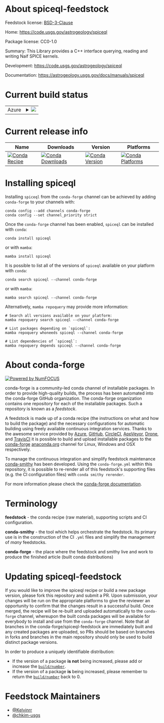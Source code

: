 About spiceql-feedstock
=======================

Feedstock license: [BSD-3-Clause](https://github.com/conda-forge/spiceql-feedstock/blob/main/LICENSE.txt)

Home: https://code.usgs.gov/astrogeology/spiceql

Package license: CC0-1.0

Summary: This Library provides a C++ interface querying, reading and writing Naif SPICE kernels.

Development: https://code.usgs.gov/astrogeology/spiceql

Documentation: https://astrogeology.usgs.gov/docs/manuals/spiceql

Current build status
====================


<table>
    
  <tr>
    <td>Azure</td>
    <td>
      <details>
        <summary>
          <a href="https://dev.azure.com/conda-forge/feedstock-builds/_build/latest?definitionId=21287&branchName=main">
            <img src="https://dev.azure.com/conda-forge/feedstock-builds/_apis/build/status/spiceql-feedstock?branchName=main">
          </a>
        </summary>
        <table>
          <thead><tr><th>Variant</th><th>Status</th></tr></thead>
          <tbody><tr>
              <td>linux_64</td>
              <td>
                <a href="https://dev.azure.com/conda-forge/feedstock-builds/_build/latest?definitionId=21287&branchName=main">
                  <img src="https://dev.azure.com/conda-forge/feedstock-builds/_apis/build/status/spiceql-feedstock?branchName=main&jobName=linux&configuration=linux%20linux_64_" alt="variant">
                </a>
              </td>
            </tr><tr>
              <td>linux_aarch64</td>
              <td>
                <a href="https://dev.azure.com/conda-forge/feedstock-builds/_build/latest?definitionId=21287&branchName=main">
                  <img src="https://dev.azure.com/conda-forge/feedstock-builds/_apis/build/status/spiceql-feedstock?branchName=main&jobName=linux&configuration=linux%20linux_aarch64_" alt="variant">
                </a>
              </td>
            </tr><tr>
              <td>osx_64</td>
              <td>
                <a href="https://dev.azure.com/conda-forge/feedstock-builds/_build/latest?definitionId=21287&branchName=main">
                  <img src="https://dev.azure.com/conda-forge/feedstock-builds/_apis/build/status/spiceql-feedstock?branchName=main&jobName=osx&configuration=osx%20osx_64_" alt="variant">
                </a>
              </td>
            </tr><tr>
              <td>osx_arm64</td>
              <td>
                <a href="https://dev.azure.com/conda-forge/feedstock-builds/_build/latest?definitionId=21287&branchName=main">
                  <img src="https://dev.azure.com/conda-forge/feedstock-builds/_apis/build/status/spiceql-feedstock?branchName=main&jobName=osx&configuration=osx%20osx_arm64_" alt="variant">
                </a>
              </td>
            </tr><tr>
              <td>win_64_python3.10.____cpython</td>
              <td>
                <a href="https://dev.azure.com/conda-forge/feedstock-builds/_build/latest?definitionId=21287&branchName=main">
                  <img src="https://dev.azure.com/conda-forge/feedstock-builds/_apis/build/status/spiceql-feedstock?branchName=main&jobName=win&configuration=win%20win_64_python3.10.____cpython" alt="variant">
                </a>
              </td>
            </tr><tr>
              <td>win_64_python3.11.____cpython</td>
              <td>
                <a href="https://dev.azure.com/conda-forge/feedstock-builds/_build/latest?definitionId=21287&branchName=main">
                  <img src="https://dev.azure.com/conda-forge/feedstock-builds/_apis/build/status/spiceql-feedstock?branchName=main&jobName=win&configuration=win%20win_64_python3.11.____cpython" alt="variant">
                </a>
              </td>
            </tr><tr>
              <td>win_64_python3.12.____cpython</td>
              <td>
                <a href="https://dev.azure.com/conda-forge/feedstock-builds/_build/latest?definitionId=21287&branchName=main">
                  <img src="https://dev.azure.com/conda-forge/feedstock-builds/_apis/build/status/spiceql-feedstock?branchName=main&jobName=win&configuration=win%20win_64_python3.12.____cpython" alt="variant">
                </a>
              </td>
            </tr><tr>
              <td>win_64_python3.13.____cp313</td>
              <td>
                <a href="https://dev.azure.com/conda-forge/feedstock-builds/_build/latest?definitionId=21287&branchName=main">
                  <img src="https://dev.azure.com/conda-forge/feedstock-builds/_apis/build/status/spiceql-feedstock?branchName=main&jobName=win&configuration=win%20win_64_python3.13.____cp313" alt="variant">
                </a>
              </td>
            </tr><tr>
              <td>win_64_python3.9.____cpython</td>
              <td>
                <a href="https://dev.azure.com/conda-forge/feedstock-builds/_build/latest?definitionId=21287&branchName=main">
                  <img src="https://dev.azure.com/conda-forge/feedstock-builds/_apis/build/status/spiceql-feedstock?branchName=main&jobName=win&configuration=win%20win_64_python3.9.____cpython" alt="variant">
                </a>
              </td>
            </tr>
          </tbody>
        </table>
      </details>
    </td>
  </tr>
</table>

Current release info
====================

| Name | Downloads | Version | Platforms |
| --- | --- | --- | --- |
| [![Conda Recipe](https://img.shields.io/badge/recipe-spiceql-green.svg)](https://anaconda.org/conda-forge/spiceql) | [![Conda Downloads](https://img.shields.io/conda/dn/conda-forge/spiceql.svg)](https://anaconda.org/conda-forge/spiceql) | [![Conda Version](https://img.shields.io/conda/vn/conda-forge/spiceql.svg)](https://anaconda.org/conda-forge/spiceql) | [![Conda Platforms](https://img.shields.io/conda/pn/conda-forge/spiceql.svg)](https://anaconda.org/conda-forge/spiceql) |

Installing spiceql
==================

Installing `spiceql` from the `conda-forge` channel can be achieved by adding `conda-forge` to your channels with:

```
conda config --add channels conda-forge
conda config --set channel_priority strict
```

Once the `conda-forge` channel has been enabled, `spiceql` can be installed with `conda`:

```
conda install spiceql
```

or with `mamba`:

```
mamba install spiceql
```

It is possible to list all of the versions of `spiceql` available on your platform with `conda`:

```
conda search spiceql --channel conda-forge
```

or with `mamba`:

```
mamba search spiceql --channel conda-forge
```

Alternatively, `mamba repoquery` may provide more information:

```
# Search all versions available on your platform:
mamba repoquery search spiceql --channel conda-forge

# List packages depending on `spiceql`:
mamba repoquery whoneeds spiceql --channel conda-forge

# List dependencies of `spiceql`:
mamba repoquery depends spiceql --channel conda-forge
```


About conda-forge
=================

[![Powered by
NumFOCUS](https://img.shields.io/badge/powered%20by-NumFOCUS-orange.svg?style=flat&colorA=E1523D&colorB=007D8A)](https://numfocus.org)

conda-forge is a community-led conda channel of installable packages.
In order to provide high-quality builds, the process has been automated into the
conda-forge GitHub organization. The conda-forge organization contains one repository
for each of the installable packages. Such a repository is known as a *feedstock*.

A feedstock is made up of a conda recipe (the instructions on what and how to build
the package) and the necessary configurations for automatic building using freely
available continuous integration services. Thanks to the awesome service provided by
[Azure](https://azure.microsoft.com/en-us/services/devops/), [GitHub](https://github.com/),
[CircleCI](https://circleci.com/), [AppVeyor](https://www.appveyor.com/),
[Drone](https://cloud.drone.io/welcome), and [TravisCI](https://travis-ci.com/)
it is possible to build and upload installable packages to the
[conda-forge](https://anaconda.org/conda-forge) [anaconda.org](https://anaconda.org/)
channel for Linux, Windows and OSX respectively.

To manage the continuous integration and simplify feedstock maintenance
[conda-smithy](https://github.com/conda-forge/conda-smithy) has been developed.
Using the ``conda-forge.yml`` within this repository, it is possible to re-render all of
this feedstock's supporting files (e.g. the CI configuration files) with ``conda smithy rerender``.

For more information please check the [conda-forge documentation](https://conda-forge.org/docs/).

Terminology
===========

**feedstock** - the conda recipe (raw material), supporting scripts and CI configuration.

**conda-smithy** - the tool which helps orchestrate the feedstock.
                   Its primary use is in the construction of the CI ``.yml`` files
                   and simplify the management of *many* feedstocks.

**conda-forge** - the place where the feedstock and smithy live and work to
                  produce the finished article (built conda distributions)


Updating spiceql-feedstock
==========================

If you would like to improve the spiceql recipe or build a new
package version, please fork this repository and submit a PR. Upon submission,
your changes will be run on the appropriate platforms to give the reviewer an
opportunity to confirm that the changes result in a successful build. Once
merged, the recipe will be re-built and uploaded automatically to the
`conda-forge` channel, whereupon the built conda packages will be available for
everybody to install and use from the `conda-forge` channel.
Note that all branches in the conda-forge/spiceql-feedstock are
immediately built and any created packages are uploaded, so PRs should be based
on branches in forks and branches in the main repository should only be used to
build distinct package versions.

In order to produce a uniquely identifiable distribution:
 * If the version of a package **is not** being increased, please add or increase
   the [``build/number``](https://docs.conda.io/projects/conda-build/en/latest/resources/define-metadata.html#build-number-and-string).
 * If the version of a package **is** being increased, please remember to return
   the [``build/number``](https://docs.conda.io/projects/conda-build/en/latest/resources/define-metadata.html#build-number-and-string)
   back to 0.

Feedstock Maintainers
=====================

* [@Kelvinrr](https://github.com/Kelvinrr/)
* [@chkim-usgs](https://github.com/chkim-usgs/)

